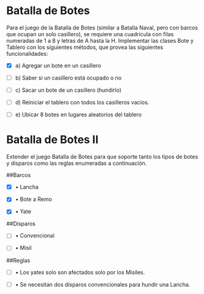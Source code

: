# Batalla de Botes

Para el juego de la Batalla de Botes (similar a Batalla Naval, pero con barcos que ocupan un solo
casillero), se requiere una cuadrícula con filas numeradas de 1 a 8 y letras de A hasta la H.
Implementar las clases Bote y Tablero con los siguientes métodos, que provea las siguientes
funcionalidades:

- [x]	a) Agregar un bote en un casillero
	
- [ ]	b) Saber si un casillero está ocupado o no
	
- [ ]	c) Sacar un bote de un casillero (hundirlo)
	
- [ ]	d) Reiniciar el tablero con todos los casilleros vacíos.
	
- [ ]	e) Ubicar 8 botes en lugares aleatorios del tablero


# Batalla de Botes II

Extender el juego Batalla de Botes para que soporte tanto los tipos de botes y disparos como las
reglas enumeradas a continuación.

##Barcos

- [x]	• Lancha
	
- [x]	• Bote a Remo
	
- [x]	• Yate

##Disparos

- [ ]	• Convencional
	
- [ ]	• Misil

##Reglas

- [ ]	• Los yates solo son afectados solo por los Misiles.
	
- [ ]	• Se necesitan dos disparos convencionales para hundir una Lancha.
